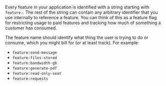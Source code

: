 Every feature in your application is identified with a string
starting with `feature:`. The rest of the string can contain any
arbitrary identifier that you use internally to reference a
feature. You can think of this as a feature flag for restricting
usage to paid features and tracking how much of something a
customer has consumed.

The feature name should identify what thing the user is trying to
do or consume, which you might bill for (or at least track). For
example:

- `feature:send-message`
- `feature:files-stored`
- `feature:bandwidth-gb`
- `feature:generate-pdf`
- `feature:read-only-seat`
- `feature:requests`
